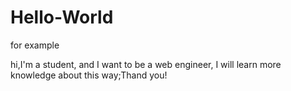 # Hello-World
for example

hi,I'm a student, and I want to be a web engineer, I will learn more knowledge about this way;Thand you!
